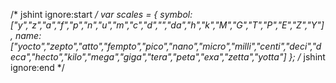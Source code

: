 
  /* jshint ignore:start */
  var scales = {
    symbol: ["y","z","a","f","p","n","u","m","c","d","","da","h","k","M","G","T","P","E","Z","Y"],
    name: ["yocto","zepto","atto","fempto","pico","nano","micro","milli","centi","deci","deca","hecto","kilo","mega","giga","tera","peta","exa","zetta","yotta"]
  };
  /* jshint ignore:end */
